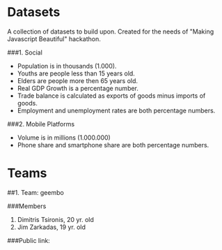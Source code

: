 # Datasets

A collection of datasets to build upon. Created for the needs of "Making Javascript Beautiful" hackathon.

###1. Social

* Population is in thousands (1.000).
* Youths are people less than 15 years old.
* Elders are people more then 65 years old.
* Real GDP Growth is a percentage number.
* Trade balance is calculated as exports of goods minus imports of goods.
* Employment and unemployment rates are both percentage numbers.

###2. Mobile Platforms

* Volume is in millions (1.000.000)
* Phone share and smartphone share are both percentage numbers.

# Teams

##1. Team: geembo

###Members
1. Dimitris Tsironis, 20 yr. old
2. Jim Zarkadas, 19 yr. old

###Public link: 